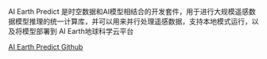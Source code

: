 AI Earth Predict 是时空数据和AI模型相结合的开发套件，用于进行大规模遥感数据模型推理的统一计算库，并可以用来并行处理遥感数据，支持本地模式运行，以及将模型部署到 AI Earth地球科学云平台

[AI Earth Predict Github](https://github.com/aiearth-damo/predict)
